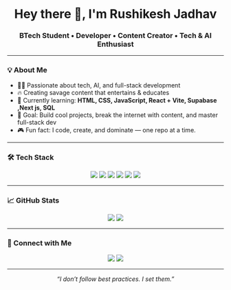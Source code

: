 <h1 align="center">Hey there 👋, I'm Rushikesh Jadhav</h1>
<h3 align="center">BTech Student • Developer • Content Creator • Tech & AI Enthusiast</h3>

---

### 💡 About Me  
- 👨‍💻 Passionate about tech, AI, and full-stack development  
- 🔥 Creating savage content that entertains & educates  
- 🌱 Currently learning: **HTML, CSS, JavaScript, React + Vite, Supabase ,Next js, SQL**  
- 🎯 Goal: Build cool projects, break the internet with content, and master full-stack dev  
- 🎮 Fun fact: I code, create, and dominate — one repo at a time.

---

### 🛠️ Tech Stack  
<div align="center">
  <img src="https://img.shields.io/badge/HTML5-E34F26?style=for-the-badge&logo=html5&logoColor=white" />
  <img src="https://img.shields.io/badge/CSS3-1572B6?style=for-the-badge&logo=css3&logoColor=white" />
  <img src="https://img.shields.io/badge/JavaScript-F7DF1E?style=for-the-badge&logo=javascript&logoColor=black" />
  <img src="https://img.shields.io/badge/React-20232A?style=for-the-badge&logo=react&logoColor=61DAFB" />
  <img src="https://img.shields.io/badge/Supabase-3ECF8E?style=for-the-badge&logo=supabase&logoColor=white" />
  <img src="https://img.shields.io/badge/SQL-4479A1?style=for-the-badge&logo=postgresql&logoColor=white" />
</div>

---

### 📈 GitHub Stats  
<p align="center">
  <img src="https://github-readme-stats.vercel.app/api?username=LordRushii&show_icons=true&theme=tokyonight" />
  <img src="https://github-readme-streak-stats.herokuapp.com?user=LordRushii&theme=tokyonight" />
</p>

---

### 🔗 Connect with Me  
<p align="center">
  <a href="https://www.instagram.com/yourusername" target="_blank"><img src="https://img.shields.io/badge/Instagram-E4405F?style=for-the-badge&logo=instagram&logoColor=white" /></a>
  <a href="https://www.linkedin.com/in/yourusername" target="_blank"><img src="https://img.shields.io/badge/LinkedIn-0A66C2?style=for-the-badge&logo=linkedin&logoColor=white" /></a>
</p>

---

<!-- Savage mode ON -->
<p align="center"><i>“I don’t follow best practices. I set them.”</i></p>
